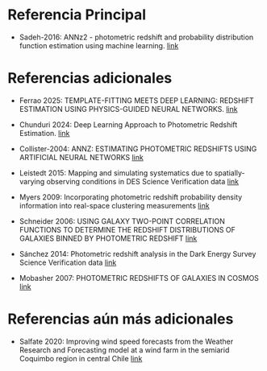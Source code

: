 # Referencia Principal

- Sadeh-2016: ANNz2 - photometric redshift and probability distribution function estimation using machine learning. [link](https://arxiv.org/pdf/1507.00490)

# Referencias adicionales

- Ferrao 2025: TEMPLATE-FITTING MEETS DEEP LEARNING: REDSHIFT ESTIMATION USING PHYSICS-GUIDED NEURAL NETWORKS. [link](https://arxiv.org/pdf/2507.00866)

- Chunduri 2024: Deep Learning Approach to Photometric Redshift Estimation. [link](https://arxiv.org/pdf/2310.16304)

- Collister-2004: ANNZ: ESTIMATING PHOTOMETRIC REDSHIFTS USING ARTIFICIAL NEURAL NETWORKS [link](https://arxiv.org/abs/astro-ph/0311058)

- Leistedt 2015: Mapping and simulating systematics due to spatially-varying
observing conditions in DES Science Verification data [link](https://arxiv.org/pdf/1507.05647)

- Myers 2009: Incorporating photometric redshift probability density information into
real-space clustering measurements [link](https://arxiv.org/pdf/0903.3121)

- Schneider 2006: USING GALAXY TWO-POINT CORRELATION FUNCTIONS TO DETERMINE THE REDSHIFT DISTRIBUTIONS OF GALAXIES BINNED BY PHOTOMETRIC REDSHIFT [link](https://arxiv.org/abs/astro-ph/0606098)

- Sánchez 2014: Photometric redshift analysis in the Dark Energy Survey Science Verification data [link](https://arxiv.org/abs/1406.4407)

- Mobasher 2007: PHOTOMETRIC REDSHIFTS OF GALAXIES IN COSMOS [link](https://iopscience.iop.org/article/10.1086/516590/pdf)

# Referencias aún más adicionales

- Salfate 2020: Improving wind speed forecasts from the Weather Research and Forecasting model at a wind farm in the semiarid Coquimbo region in central Chile [link](https://onlinelibrary.wiley.com/doi/epdf/10.1002/we.2527)
